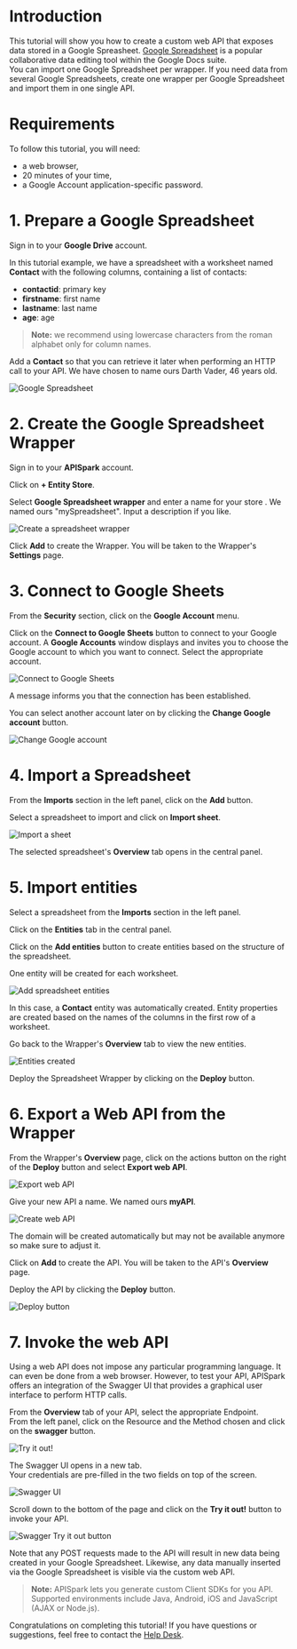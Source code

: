 # Introduction

This tutorial will show you how to create a custom web API that exposes data stored in a Google Spreasheet. <a href="
http://docs.google.com/" target="_blank">Google Spreadsheet</a> is a popular collaborative data editing tool within the Google Docs suite.  
You can import one Google Spreadsheet per wrapper. If you need data from several Google Spreadsheets, create one wrapper per Google Spreadsheet and import them in one single API.

# Requirements

To follow this tutorial, you will need:

*   a web browser,
*   20 minutes of your time,
*   a Google Account application-specific password.

# 1. Prepare a Google Spreadsheet

Sign in to your **Google Drive** account.

In this tutorial example, we have a spreadsheet with a worksheet named **Contact** with the following columns, containing a list of contacts:

*   **contactid**: primary key
*   **firstname**: first name
*   **lastname**: last name
*   **age**: age

> **Note:** we recommend using lowercase characters from the roman alphabet only for column names.

Add a **Contact** so that you can retrieve it later when performing an HTTP call to your API.
We have chosen to name ours Darth Vader, 46 years old.

![Google Spreadsheet](images/google-spreadsheet.jpg "Google Spreadsheet")

# 2. Create the Google Spreadsheet Wrapper

Sign in to your **APISpark** account.

Click on **+ Entity Store**.

Select **Google Spreadsheet wrapper** and enter a name for your store . We named ours "mySpreadsheet". Input a description if you like.

![Create a spreadsheet wrapper](images/create-spreadsheet-wrapper.png "Create a spreadsheet wrapper")

<a name="connect-to-gsheets"></a>

Click **Add** to create the Wrapper. You will be taken to the Wrapper's **Settings** page.

# 3. Connect to Google Sheets

From the **Security** section, click on the **Google Account** menu.

Click on the **Connect to Google Sheets** button to connect to your Google account. A **Google Accounts** window displays and invites you to choose the Google account to which you want to connect. Select the appropriate account.

![Connect to Google Sheets](images/connect-to-google-sheets.jpg "Connect to Google Sheets")

A message informs you that the connection has been established.

You can select another account later on by clicking the **Change Google account** button.

![Change Google account](images/change-google-account.jpg "Change Google account")

# 4. Import a Spreadsheet

From the **Imports** section in the left panel, click on the **Add** button.

Select a spreadsheet to import and click on **Import sheet**.

![Import a sheet](images/import-sheet.jpg "Import a sheet")

The selected spreadsheet's **Overview** tab opens in the central panel.

# 5. Import entities

Select a spreadsheet from the **Imports** section in the left panel.

Click on the **Entities** tab in the central panel.

Click on the **Add entities** button to create entities based on the structure of the spreadsheet.

One entity will be created for each worksheet.

![Add spreadsheet entities](images/add-spreadsheet-entities.jpg "Add spreadsheet entities")

In this case, a **Contact** entity was automatically created. Entity properties are created based on the names of the columns in the first row of a worksheet.

Go back to the Wrapper's **Overview** tab to view the new entities.

![Entities created](images/new-spreadsheet-entities.jpg "Entities created")

Deploy the Spreadsheet Wrapper by clicking on the **Deploy** button.


# 6. Export a Web API from the Wrapper

From the Wrapper's **Overview** page, click on the actions button on the right of the **Deploy** button and select **Export web API**.

![Export web API](images/export-api-from-spreadsheet.jpg "Export web API")

Give your new API a name. We named ours **myAPI**.

![Create web API](images/create-spreadsheet-api.jpg "Create web API")

The domain will be created automatically but may not be available anymore so make sure to adjust it.

Click on **Add** to create the API. You will be taken to the API's **Overview** page.

Deploy the API by clicking the **Deploy** button.

![Deploy button](images/deploy-button2.jpg "Deploy button")

# 7. Invoke the web API

Using a web API does not impose any particular programming language. It can even be done from a web browser. However, to test your API, APISpark offers an integration of the Swagger UI that provides a graphical user interface to perform HTTP calls.

From the **Overview** tab of your API, select the appropriate Endpoint.  
From the left panel, click on the Resource and the Method chosen and click on the **swagger** button.

![Try it out!](images/03swagger-button.jpg "Try it out!")

The Swagger UI opens in a new tab.  
Your credentials are pre-filled in the two fields on top of the screen.

![Swagger UI](images/03swagger-ui.jpg "Swagger UI")

Scroll down to the bottom of the page and click on the **Try it out!** button to invoke your API.

![Swagger Try it out button](images/03swagger-try-it-out-button.jpg "Swagger Try it out button")

Note that any POST requests made to the API will result in new data being created in your Google Spreadsheet. Likewise, any data manually inserted via the Google Spreadsheet is visible via the custom web API.

>**Note:** APISpark lets you generate custom Client SDKs for you API. Supported environments include Java, Android, iOS and JavaScript (AJAX or Node.js).

Congratulations on completing this tutorial! If you have questions or suggestions, feel free to contact the <a href="http://support.restlet.com/" target="_blank">Help Desk</a>.

